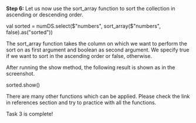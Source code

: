 
**Step 6:** Let us now use the sort_array function to sort the collection in ascending or descending order.

val sorted = numDS.select($"numbers", sort_array($"numbers", false).as("sorted"))

The sort_array function takes the column on which we want to perform the sort on as first argument and boolean as second argument. We specify true if we want to sort in the ascending order or false, otherwise.

After running the show method, the following result is shown as in the screenshot.

sorted.show()

 

There are many other functions which can be applied. Please check the link in references section and try to practice with all the functions.

Task 3 is complete!
